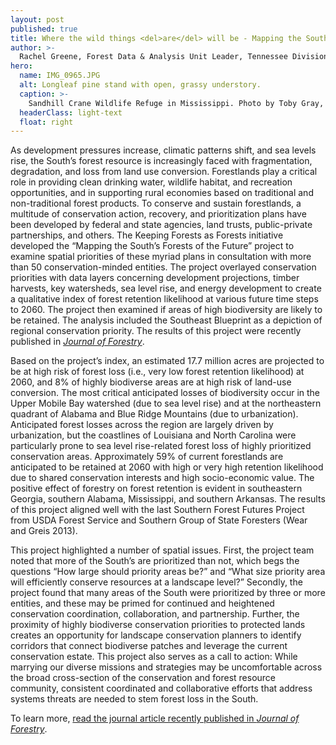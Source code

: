 ```yaml
---
layout: post
published: true
title: Where the wild things <del>are</del> will be - Mapping the South’s future forest landscapes & the wildlife that depend on them
author: >-
  Rachel Greene, Forest Data & Analysis Unit Leader, Tennessee Division of Forestry
hero:
  name: IMG_0965.JPG
  alt: Longleaf pine stand with open, grassy understory.
  caption: >-
    Sandhill Crane Wildlife Refuge in Mississippi. Photo by Toby Gray, Mississippi State University.
  headerClass: light-text
  float: right
---
```

As development pressures increase, climatic patterns shift, and sea levels rise, the South’s forest resource is increasingly faced with fragmentation, degradation, and loss from land use conversion. Forestlands play a critical role in providing clean drinking water, wildlife habitat, and recreation opportunities, and in supporting rural economies based on traditional and non-traditional forest products. To conserve and sustain forestlands, a multitude of conservation action, recovery, and prioritization plans have been developed by federal and state agencies, land trusts, public-private partnerships, and others. The Keeping Forests as Forests initiative developed the “Mapping the South’s Forests of the Future” project to examine spatial priorities of these myriad plans in consultation with more than 50 conservation-minded entities.<!--more--> The project overlayed conservation priorities with data layers concerning development projections, timber harvests, key watersheds, sea level rise, and energy development to create a qualitative index of forest retention likelihood at various future time steps to 2060. The project then examined if areas of high biodiversity are likely to be retained. The analysis included the Southeast Blueprint as a depiction of regional conservation priority. The results of this project were recently published in [_Journal of Forestry_](https://academic.oup.com/jof/article-abstract/118/1/28/5651349?redirectedFrom=fulltext).

Based on the project’s index, an estimated 17.7 million acres are projected to be at high risk of forest loss (i.e., very low forest retention likelihood) at 2060, and 8% of highly biodiverse areas are at high risk of land-use conversion. The most critical anticipated losses of biodiversity occur in the Upper Mobile Bay watershed (due to sea level rise) and at the northeastern quadrant of Alabama and Blue Ridge Mountains (due to urbanization). Anticipated forest losses across the region are largely driven by urbanization, but the coastlines of Louisiana and North Carolina were particularly prone to sea level rise-related forest loss of highly prioritized conservation areas. Approximately 59% of current forestlands are anticipated to be retained at 2060 with high or very high retention likelihood due to shared conservation interests and high socio-economic value. The positive effect of forestry on forest retention is evident in southeastern Georgia, southern Alabama, Mississippi, and southern Arkansas. The results of this project aligned well with the last Southern Forest Futures Project from USDA Forest Service and Southern Group of State Foresters (Wear and Greis 2013).

This project highlighted a number of spatial issues. First, the project team noted that more of the South’s are prioritized than not, which begs the questions “How large should priority areas be?” and “What size priority area will efficiently conserve resources at a landscape level?” Secondly, the project found that many areas of the South were prioritized by three or more entities, and these may be primed for continued and heightened conservation coordination, collaboration, and partnership. Further, the proximity of highly biodiverse conservation priorities to protected lands creates an opportunity for landscape conservation planners to identify corridors that connect biodiverse patches and leverage the current conservation estate. This project also serves as a call to action: While marrying our diverse missions and strategies may be uncomfortable across the broad cross-section of the conservation and forest resource community, consistent coordinated and collaborative efforts that address systems threats are needed to stem forest loss in the South.

To learn more, [read the journal article recently published in _Journal of Forestry_](https://academic.oup.com/jof/article-abstract/118/1/28/5651349?redirectedFrom=fulltext).
